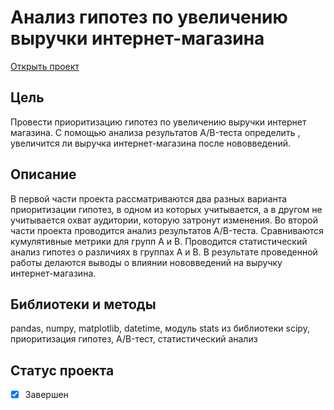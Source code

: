 # Анализ гипотез по увеличению выручки интернет-магазина
[Открыть проект](https://nbviewer.org/github/leilaall/da_YP/blob/main/4.%20Анализ%20гипотез%20по%20увеличению%20выручки%20интернет-магазина/Анализ%20гипотез%20по%20увеличению%20выручки%20интернет-магазина.ipynb)
## Цель
Провести приоритизацию гипотез по увеличению выручки интернет магазина. С помощью анализа результатов A/B-теста определить , увеличится ли выручка интернет-магазина после нововведений.
## Описание
В первой части проекта рассматриваются два разных варианта приоритизации гипотез, в одном из которых учитывается, а в другом не учитывается охват аудитории, которую затронут изменения. 
Во второй части проекта проводится анализ результатов A/B-теста. Сравниваются кумулятивные метрики для групп А и B. Проводится статистический анализ гипотез о различиях в группах A и B. В результате проведенной работы делаются выводы о влиянии нововведений на выручку интернет-магазина.
## Библиотеки и методы
pandas, numpy, matplotlib, datetime, модуль stats из библиотеки scipy, приоритизация гипотез, A/B-тест, статистический анализ
## Статус проекта
- [x] Завершен


